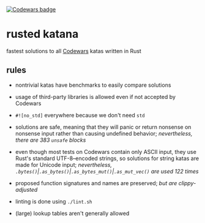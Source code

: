 [![Codewars badge](https://www.codewars.com/users/lincot/badges/large)](https://www.codewars.com/users/lincot)

# rusted katana

fastest solutions to all [Codewars](https://www.codewars.com/r/HLmVMg) katas
written in Rust

## rules

- nontrivial katas have benchmarks to easily compare solutions

- usage of third-party libraries is allowed even if not accepted by Codewars

- `#![no_std]` everywhere because we don't need `std`

- solutions are safe, meaning that they will panic or return nonsense
on nonsense input rather than causing undefined behavior;
*nevertheless, there are 383 `unsafe` blocks*

- even though most tests on Codewars contain only ASCII input,
they use Rust's standard UTF-8–encoded strings,
so solutions for string katas are made for Unicode input;
*nevertheless,
`.bytes()`|`.as_bytes()`|`.as_bytes_mut()`|`.as_mut_vec()` are used 122 times*

- proposed function signatures and names are preserved;
*but are clippy-adjusted*

- linting is done using `./lint.sh`

- (large) lookup tables aren't generally allowed
